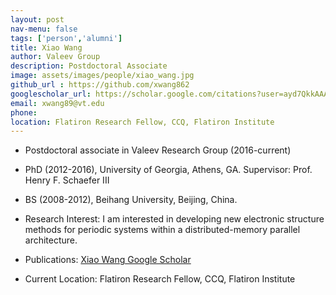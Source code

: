 ```yaml
---
layout: post
nav-menu: false
tags: ['person','alumni']
title: Xiao Wang
author: Valeev Group
description: Postdoctoral Associate
image: assets/images/people/xiao_wang.jpg
github_url : https://github.com/xwang862
googlescholar_url: https://scholar.google.com/citations?user=ayd7QkkAAAAJ&hl=en
email: xwang89@vt.edu
phone:
location: Flatiron Research Fellow, CCQ, Flatiron Institute
---
```

- Postdoctoral associate in Valeev Research Group (2016-current)
- PhD (2012-2016), University of Georgia, Athens, GA. Supervisor: Prof. Henry F. Schaefer III
- BS (2008-2012), Beihang University, Beijing, China.



- Research Interest:
  I am interested in developing new electronic structure methods for periodic systems within a distributed-memory parallel architecture.

- Publications:
  [Xiao Wang Google Scholar](https://scholar.google.com/citations?user=ayd7QkkAAAAJ&hl=en)

- Current Location: Flatiron Research Fellow, CCQ, Flatiron Institute


